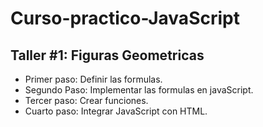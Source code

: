 # Curso-practico-JavaScript

## Taller #1: Figuras Geometricas

- Primer paso: Definir las formulas.
- Segundo Paso: Implementar las formulas en javaScript.
- Tercer paso: Crear funciones.
- Cuarto paso: Integrar JavaScript con HTML.

